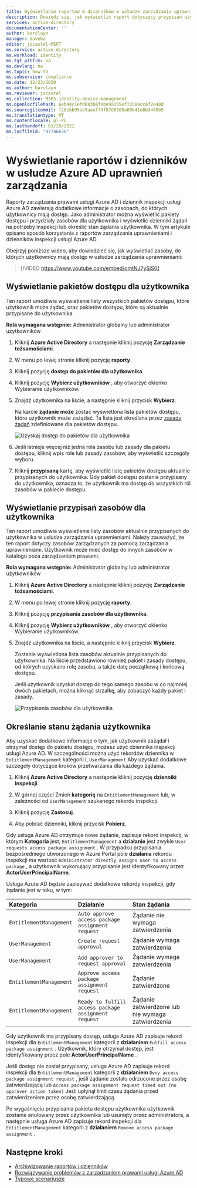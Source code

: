 ```yaml
---
title: Wyświetlanie raportów & dzienników w usłudze zarządzania uprawnieniami — Azure AD
description: Dowiedz się, jak wyświetlić raport dotyczący przypisań użytkowników i dzienniki inspekcji w Azure Active Directory Zarządzanie uprawnieniami.
services: active-directory
documentationCenter: ''
author: barclayn
manager: daveba
editor: jocastel-MSFT
ms.service: active-directory
ms.workload: identity
ms.tgt_pltfrm: na
ms.devlang: na
ms.topic: how-to
ms.subservice: compliance
ms.date: 12/23/2020
ms.author: barclayn
ms.reviewer: jocastel
ms.collection: M365-identity-device-management
ms.openlocfilehash: 6eb44c1efd683b6febe9a355ef72c80cc6f2e40d
ms.sourcegitcommit: f28ebb95ae9aaaff3f87d8388a09b41e0b3445b5
ms.translationtype: MT
ms.contentlocale: pl-PL
ms.lasthandoff: 03/29/2021
ms.locfileid: "97746630"
---
```

# <a name="view-reports-and-logs-in-azure-ad-entitlement-management"></a>Wyświetlanie raportów i dzienników w usłudze Azure AD uprawnień zarządzania

Raporty zarządzania prawami usługi Azure AD i dziennik inspekcji usługi Azure AD zawierają dodatkowe informacje o zasobach, do których użytkownicy mają dostęp. Jako administrator można wyświetlić pakiety dostępu i przydziały zasobów dla użytkownika i wyświetlić dzienniki żądań na potrzeby inspekcji lub określić stan żądania użytkownika. W tym artykule opisano sposób korzystania z raportów zarządzania uprawnieniami i dzienników inspekcji usługi Azure AD.

Obejrzyj poniższe wideo, aby dowiedzieć się, jak wyświetlać zasoby, do których użytkownicy mają dostęp w usłudze zarządzania uprawnieniami:

>[!VIDEO https://www.youtube.com/embed/omtNJ7ySjS0]

## <a name="view-access-packages-for-a-user"></a>Wyświetlanie pakietów dostępu dla użytkownika

Ten raport umożliwia wyświetlenie listy wszystkich pakietów dostępu, które użytkownik może żądać, oraz pakietów dostępu, które są aktualnie przypisane do użytkownika.

**Rola wymagana wstępnie:** Administrator globalny lub administrator użytkowników

1. Kliknij **Azure Active Directory** a następnie kliknij pozycję **Zarządzanie tożsamościami**.

1. W menu po lewej stronie kliknij pozycję **raporty**.

1. Kliknij pozycję **dostęp do pakietów dla użytkownika**.

1. Kliknij pozycję **Wybierz użytkowników** , aby otworzyć okienko Wybieranie użytkowników.

1. Znajdź użytkownika na liście, a następnie kliknij przycisk **Wybierz**.

    Na karcie **żądanie może** zostać wyświetlona lista pakietów dostępu, które użytkownik może zażądać. Ta lista jest określana przez [zasady żądań](entitlement-management-access-package-request-policy.md#for-users-in-your-directory) zdefiniowane dla pakietów dostępu. 

    ![Uzyskaj dostęp do pakietów dla użytkownika](./media/entitlement-management-reports/access-packages-report.png)

1. Jeśli istnieje więcej niż jedna rola zasobu lub zasady dla pakietu dostępu, kliknij wpis role lub zasady zasobów, aby wyświetlić szczegóły wyboru.

1. Kliknij **przypisaną** kartę, aby wyświetlić listę pakietów dostępu aktualnie przypisanych do użytkownika. Gdy pakiet dostępu zostanie przypisany do użytkownika, oznacza to, że użytkownik ma dostęp do wszystkich ról zasobów w pakiecie dostępu.

## <a name="view-resource-assignments-for-a-user"></a>Wyświetlanie przypisań zasobów dla użytkownika

Ten raport umożliwia wyświetlenie listy zasobów aktualnie przypisanych do użytkownika w usłudze zarządzania uprawnieniami. Należy zauważyć, że ten raport dotyczy zasobów zarządzanych za pomocą zarządzania uprawnieniami. Użytkownik może mieć dostęp do innych zasobów w katalogu poza zarządzaniem prawami.

**Rola wymagana wstępnie:** Administrator globalny lub administrator użytkowników

1. Kliknij **Azure Active Directory** a następnie kliknij pozycję **Zarządzanie tożsamościami**.

1. W menu po lewej stronie kliknij pozycję **raporty**.

1. Kliknij pozycję **przypisania zasobów dla użytkownika**.

1. Kliknij pozycję **Wybierz użytkowników** , aby otworzyć okienko Wybieranie użytkowników.

1. Znajdź użytkownika na liście, a następnie kliknij przycisk **Wybierz**.

    Zostanie wyświetlona lista zasobów aktualnie przypisanych do użytkownika. Na liście przedstawiono również pakiet i zasady dostępu, od których uzyskano rolę zasobu, a także datę początkową i końcową dostępu.
    
    Jeśli użytkownik uzyskał dostęp do tego samego zasobu w co najmniej dwóch pakietach, można kliknąć strzałkę, aby zobaczyć każdy pakiet i zasady.

    ![Przypisania zasobów dla użytkownika](./media/entitlement-management-reports/resource-assignments-report.png)

## <a name="determine-the-status-of-a-users-request"></a>Określanie stanu żądania użytkownika

Aby uzyskać dodatkowe informacje o tym, jak użytkownik zażądał i otrzymał dostęp do pakietu dostępu, możesz użyć dziennika inspekcji usługi Azure AD. W szczególności można użyć rekordów dziennika w `EntitlementManagement` kategorii i, `UserManagement` Aby uzyskać dodatkowe szczegóły dotyczące kroków przetwarzania dla każdego żądania.  

1. Kliknij **Azure Active Directory** a następnie kliknij pozycję **dzienniki inspekcji**.

1. W górnej części Zmień **kategorię** na `EntitlementManagement` lub, w zależności od `UserManagement` szukanego rekordu inspekcji.  

1. Kliknij pozycję **Zastosuj**.

1. Aby pobrać dzienniki, kliknij przycisk **Pobierz**.

Gdy usługa Azure AD otrzymuje nowe żądanie, zapisuje rekord inspekcji, w którym **Kategoria** jest, `EntitlementManagement` a **działanie** jest zwykle `User requests access package assignment` .  W przypadku przypisania bezpośredniego utworzonego w Azure Portal pole **działania** rekordu inspekcji ma wartość `Administrator directly assigns user to access package` , a użytkownik wykonujący przypisanie jest identyfikowany przez **ActorUserPrincipalName**.

Usługa Azure AD będzie zapisywać dodatkowe rekordy inspekcji, gdy żądanie jest w toku, w tym:

| Kategoria | Działanie | Stan żądania |
| :---- | :------------ | :------------ |
| `EntitlementManagement` | `Auto approve access package assignment request` | Żądanie nie wymaga zatwierdzenia |
| `UserManagement` | `Create request approval` | Żądanie wymaga zatwierdzenia |
| `UserManagement` | `Add approver to request approval` | Żądanie wymaga zatwierdzenia |
| `EntitlementManagement` | `Approve access package assignment request` | Żądanie zatwierdzone |
| `EntitlementManagement` | `Ready to fulfill access package assignment request` |Żądanie zatwierdzone lub nie wymaga zatwierdzenia |

Gdy użytkownik ma przypisany dostęp, usługa Azure AD zapisuje rekord inspekcji dla `EntitlementManagement` kategorii z **działaniem** `Fulfill access package assignment` .  Użytkownik, który otrzymał dostęp, jest identyfikowany przez pole **ActorUserPrincipalName** .

Jeśli dostęp nie został przypisany, usługa Azure AD zapisuje rekord inspekcji dla `EntitlementManagement` kategorii z **działaniem** `Deny access package assignment request` , jeśli żądanie zostało odrzucone przez osobę zatwierdzającą lub `Access package assignment request timed out (no approver action taken)` Jeśli upłynął limit czasu żądania przed zatwierdzeniem przez osobę zatwierdzającą.

Po wygaśnięciu przypisania pakietu dostępu użytkownika użytkownik zostanie anulowany przez użytkownika lub usunięty przez administratora, a następnie usługa Azure AD zapisuje rekord inspekcji dla `EntitlementManagement` kategorii z **działaniem** `Remove access package assignment` .

## <a name="next-steps"></a>Następne kroki

- [Archiwizowanie raportów i dzienników](entitlement-management-logs-and-reporting.md)
- [Rozwiązywanie problemów z zarządzaniem prawami usługi Azure AD](entitlement-management-troubleshoot.md)
- [Typowe scenariusze](entitlement-management-scenarios.md)
